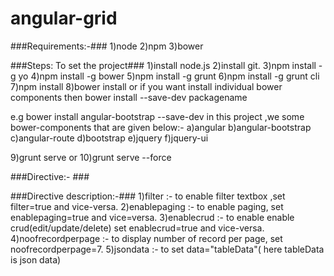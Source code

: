 angular-grid
============

###Requirements:-###
1)node
2)npm
3)bower


###Steps: To set the project###
1)install node.js
2)install git.
3)npm install -g yo
4)npm install -g bower
5)npm install -g grunt
6)npm install -g grunt cli
7)npm install
8)bower install
    or
  if you want install individual bower components then
  bower install --save-dev packagename
  
  e.g bower install angular-bootstrap  --save-dev
  in this project ,we some bower-components that are given below:-
  a)angular
  b)angular-bootstrap
  c)angular-route
  d)bootstrap
  e)jquery
  f)jquery-ui
  
9)grunt serve
  or
10)grunt serve --force  


###Directive:- ###     <angtable filter="true" ec="{{headerColumns}}"   data="tableData"  enablepaging="true" 
                 enablecrud="true" noofrecordperpage="7"></angtable>

###Directive description:-###
1)filter             :- to enable  filter textbox ,set filter=true and vice-versa.
2)enablepaging       :- to enable paging, set enablepaging=true and vice=versa.
3)enablecrud         :- to enable enable crud(edit/update/delete) set enablecrud=true and vice-versa.
4)noofrecordperpage  :- to display number of record per page, set noofrecordperpage=7.
5)jsondata           :- to set data="tableData"( here tableData is json data)
             


